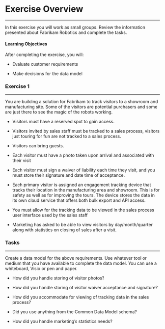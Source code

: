 # Exercise Overview
-----------------

In this exercise you will work as small groups. Review the information presented
about Fabrikam Robotics and complete the tasks.

#### Learning Objectives

After completing the exercise, you will:

-   Evaluate customer requirements

-   Make decisions for the data model

### Exercise 1
----------

You are building a solution for Fabrikam to track visitors to a showroom and
manufacturing site. Some of the visitors are potential purchasers and some are
just there to see the magic of the robots working.

-   Visitors must have a reserved spot to gain access.

-   Visitors invited by sales staff must be tracked to a sales process, visitors
    just touring for fun are not tracked to a sales process.

-   Visitors can bring guests.

-   Each visitor must have a photo taken upon arrival and associated with their
    visit

-   Each visitor must sign a waiver of liability each time they visit, and you
    must store their signature and date time of acceptance.

-   Each primary visitor is assigned an engagement tracking device that tracks
    their location in the manufacturing area and showroom. This is for safety as
    well as for improving the tours. The device stores the data in its own cloud
    service that offers both bulk export and API access.

-   You must allow for the tracking data to be viewed in the sales process user
    interface used by the sales staff

-   Marketing has asked to be able to view visitors by day/month/quarter along
    with statistics on closing of sales after a visit.

### Tasks
-----

Create a data model for the above requirements. Use whatever tool or medium that
you have available to complete the data model. You can use a whiteboard, Visio
or pen and paper.

-   How did you handle storing of visitor photos?

-   How did you handle storing of visitor waiver acceptance and signature?

-   How did you accommodate for viewing of tracking data in the sales process?

-   Did you use anything from the Common Data Model schema?

-   How did you handle marketing’s statistics needs?
